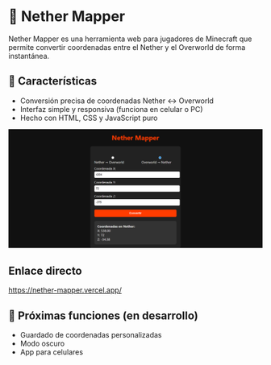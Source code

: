 # 🧭 Nether Mapper

Nether Mapper es una herramienta web para jugadores de Minecraft que permite convertir coordenadas entre el Nether y el Overworld de forma instantánea.

## 🚀 Características
- Conversión precisa de coordenadas Nether ↔ Overworld
- Interfaz simple y responsiva (funciona en celular o PC)
- Hecho con HTML, CSS y JavaScript puro

![Vista previa](preview.png)

## Enlace directo 
https://nether-mapper.vercel.app/

## 📌 Próximas funciones (en desarrollo)
- Guardado de coordenadas personalizadas
- Modo oscuro
- App para celulares
